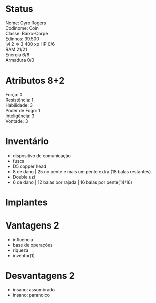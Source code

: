 # Status
Nome: Gyro Rogers  
Codinome: Coin  
Classe: Baixo-Corpe  
Edinhos: 39.500  
lvl 2 => 3
400 xp
HP 0/6   
RAM 21/21   
Energia 6/6   
Armadura 0/0   

# Atributos 8+2
Força: 0  
Resistência: 1  
Habilidade: 3  
Poder de Fogo: 1   
Inteligência: 3  
Vontade; 3   

# Inventário
- dispositivo de comunicação
- fusca
- D5 copper head
 - 8 de dano | 25 no pente e mais um pente extra (18 balas restantes) 
- Double uzi
 - 6 de dano | 12 balas por rajada | 16 balas por pente(14/16)

# Implantes 

# Vantagens 2 
- influencia
- base de operações
- riqueza
- inventor(1)
# Desvantagens 2
- insano: assombrado
- insano: paranoico